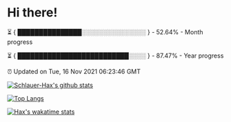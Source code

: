 # Hi there!

⏳ { ███████████████░░░░░░░░░░░░░░░ } - 52.64% - Month progress

⏳ { ██████████████████████████░░░░ } - 87.47% - Year progress

⏰ Updated on Tue, 16 Nov 2021 06:23:46 GMT


[![Schlauer-Hax's github stats](https://github-readme-stats.vercel.app/api?username=Schlauer-Hax&show_icons=true&theme=dark&count_private=true)](https://github.com/Schlauer-Hax)


[![Top Langs](https://github-readme-stats.vercel.app/api/top-langs/?username=Schlauer-Hax&layout=compact&theme=dark)](https://github.com/Schlauer-Hax?tab=repositories)


[![Hax's wakatime stats](https://github-readme-stats.vercel.app/api/wakatime?username=Hax&theme=dark)](https://wakatime.com/@Hax)

